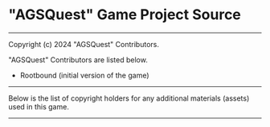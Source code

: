 # "AGSQuest" Game Project Source
------------------------------------------------------
Copyright (c) 2024 "AGSQuest" Contributors.

"AGSQuest" Contributors are listed below.

- Rootbound (initial version of the game)

------------------------------------------------------

Below is the list of copyright holders for any additional materials (assets)
used in this game.



------------------------------------------------------
